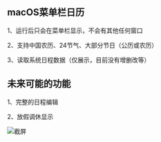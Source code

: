 macOS菜单栏日历
---
1、运行后只会在菜单栏显示，不会有其他任何窗口

2、支持中国农历、24节气、大部分节日（公历或农历）

3、读取系统日程数据（仅展示，目前没有增删改等）

未来可能的功能
---
1、完整的日程编辑

2、放假调休显示

![截屏](https://github.com/user-attachments/assets/af627d0b-df40-4b82-804b-f57828e6140c)

